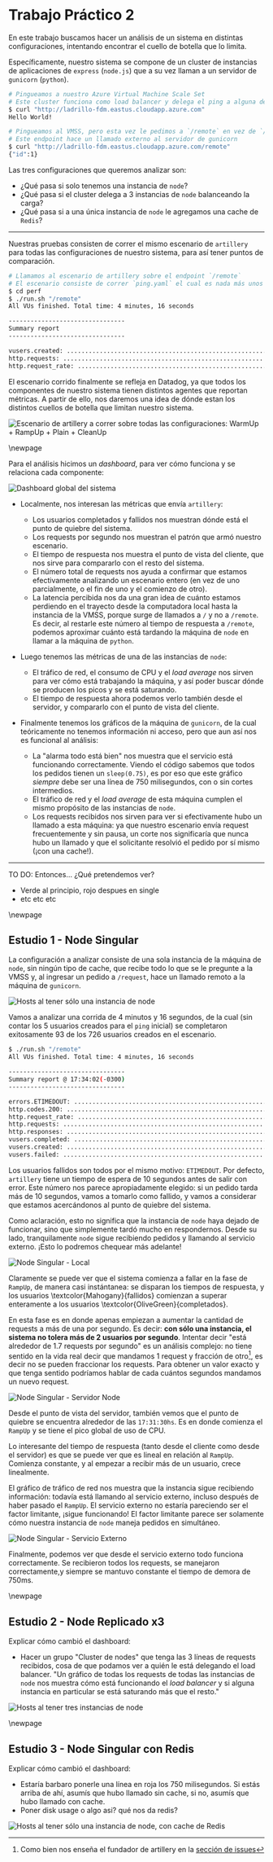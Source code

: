 # Trabajo Práctico 2

En este trabajo buscamos hacer un análisis de un sistema en distintas configuraciones, intentando encontrar el cuello de botella que lo limita.

Específicamente, nuestro sistema se compone de un cluster de instancias de aplicaciones de `express` (`node.js`) que a su vez llaman a un servidor de `gunicorn` (`python`).


```bash
# Pingueamos a nuestro Azure Virtual Machine Scale Set
# Este cluster funciona como load balancer y delega el ping a alguna de las instancias de node.js
$ curl "http://ladrillo-fdm.eastus.cloudapp.azure.com"
Hello World!

# Pingueamos al VMSS, pero esta vez le pedimos a `/remote` en vez de `/`
# Este endpoint hace un llamado externo al servidor de gunicorn
$ curl "http://ladrillo-fdm.eastus.cloudapp.azure.com/remote"
{"id":1}
```

Las tres configuraciones que queremos analizar son:

- ¿Qué pasa si solo tenemos una instancia de `node`?
- ¿Qué pasa si el cluster delega a 3 instancias de `node` balanceando la carga?
- ¿Qué pasa si a una única instancia de `node` le agregamos una cache de `Redis`?

---

Nuestras pruebas consisten de correr el mismo escenario de `artillery` para todas las configuraciones de nuestro sistema, para así tener puntos de comparación.

```bash
# Llamamos al escenario de artillery sobre el endpoint `/remote`
# El escenario consiste de correr `ping.yaml` el cual es nada más unos llamados a `/` para ver cuanta latencia estamos manejando actualmente, y luego correr `scenario.yaml` que contiene el flujo principal de WarmUp + RampUp + Plain + CleanUp
$ cd perf
$ ./run.sh "/remote"
All VUs finished. Total time: 4 minutes, 16 seconds

--------------------------------
Summary report
--------------------------------

vusers.created: ................................................................ 715
http.requests: ................................................................. 715
http.request_rate: ............................................................. 2/sec
```

El escenario corrido finalmente se refleja en Datadog, ya que todos los componentes de nuestro sistema tienen distintos agentes que reportan métricas. A partir de ello, nos daremos una idea de dónde estan los distintos cuellos de botella que limitan nuestro sistema.

![Escenario de artillery a correr sobre todas las configuraciones: `WarmUp` + `RampUp` + `Plain` + `CleanUp`](./img/general-scenario.png)

\newpage

Para el análisis hicimos un _dashboard_, para ver cómo funciona y se relaciona cada componente:

![Dashboard global del sistema](./img/general-dashboard.png)

- Localmente, nos interesan las métricas que envía `artillery`:
    - Los usuarios completados y fallidos nos muestran dónde está el punto de quiebre del sistema.
    - Los requests por segundo nos muestran el patrón que armó nuestro escenario.
    - El tiempo de respuesta nos muestra el punto de vista del cliente, que nos sirve para compararlo con el resto del sistema.
    - El número total de requests nos ayuda a confirmar que estamos efectivamente analizando un escenario entero (en vez de uno parcialmente, o el fin de uno y el comienzo de otro).
    - La latencia percibida nos da una gran idea de cuánto estamos perdiendo en el trayecto desde la computadora local hasta la instancia de la VMSS, porque surge de llamados a `/` y no a `/remote`. Es decir, al restarle este número al tiempo de respuesta a `/remote`, podemos aproximar cuánto está tardando la máquina de `node` en llamar a la máquina de `python`.

- Luego tenemos las métricas de una de las instancias de `node`:
    - El tráfico de red, el consumo de CPU y el _load average_ nos sirven para ver cómo está trabajando la máquina, y así poder buscar dónde se producen los picos y se está saturando.
    - El tiempo de respuesta ahora podemos verlo también desde el servidor, y compararlo con el punto de vista del cliente.

- Finalmente tenemos los gráficos de la máquina de `gunicorn`, de la cual teóricamente no tenemos información ni acceso, pero que aun así nos es funcional al análisis:
    - La "alarma todo está bien" nos muestra que el servicio está funcionando correctamente. Viendo el código sabemos que todos los pedidos tienen un `sleep(0.75)`, es por eso que este gráfico _siempre_ debe ser una línea de 750 milisegundos, con o sin cortes intermedios.
    - El tráfico de red y el _load average_ de esta máquina cumplen el mismo propósito de las instancias de `node`.
    - Los requests recibidos nos sirven para ver si efectivamente hubo un llamado a esta máquina: ya que nuestro escenario envía request frecuentemente y sin pausa, un corte nos significaría que nunca hubo un llamado y que el solicitante resolvió el pedido por sí mismo (¡con una cache!).

---

TO DO: Entonces... ¿Qué pretendemos ver?

- Verde al principio, rojo despues en single
- etc etc etc

\newpage

## Estudio 1 - Node Singular

La configuración a analizar consiste de una sola instancia de la máquina de `node`, sin ningún tipo de cache, que recibe todo lo que se le pregunte a la VMSS y, al ingresar un pedido a `/request`, hace un llamado remoto a la máquina de `gunicorn`.

![Hosts al tener sólo una instancia de node](./img/1node-hosts.png)

Vamos a analizar una corrida de 4 minutos y 16 segundos, de la cual (sin contar los 5 usuarios creados para el `ping` inicial) se completaron exitosamente 93 de los 726 usuarios creados en el escenario.

```bash
$ ./run.sh "/remote"
All VUs finished. Total time: 4 minutes, 16 seconds

--------------------------------
Summary report @ 17:34:02(-0300)
--------------------------------

errors.ETIMEDOUT: .............................................................. 633
http.codes.200: ................................................................ 93
http.request_rate: ............................................................. 3/sec
http.requests: ................................................................. 726
http.responses: ................................................................ 93
vusers.completed: .............................................................. 93
vusers.created: ................................................................ 726
vusers.failed: ................................................................. 633
```

Los usuarios fallidos son todos por el mismo motivo: `ETIMEDOUT`. Por defecto, `artillery` tiene un tiempo de espera de 10 segundos antes de salir con error. Este número nos parece apropiadamente elegido: si un pedido tarda más de 10 segundos, vamos a tomarlo como fallido, y vamos a considerar que estamos acercándonos al punto de quiebre del sistema.

Como aclaración, esto no significa que la instancia de `node` haya dejado de funcionar, sino que simplemente tardó mucho en respondernos. Desde su lado, tranquilamente `node` sigue recibiendo pedidos y llamando al servicio externo. ¡Esto lo podremos chequear más adelante!

![Node Singular - Local](img/1node-artillery.png)

Claramente se puede ver que el sistema comienza a fallar en la fase de `RampUp`, de manera casi instántanea: se disparan los tiempos de respuesta, y los usuarios \textcolor{Mahogany}{fallidos} comienzan a superar enteramente a los usuarios \textcolor{OliveGreen}{completados}.

En esta fase es en donde apenas empiezan a aumentar la cantidad de requests a más de una por segundo. Es decir: **con sólo una instancia, el sistema no tolera más de 2 usuarios por segundo**. Intentar decir "está alrededor de 1.7 requests por segundo" es un análisis complejo: no tiene sentido en la vida real decir que mandamos 1 request y fracción de otro[^1], es decir no se pueden fraccionar los requests. Para obtener un valor exacto y que tenga sentido podríamos hablar de cada cuántos segundos mandamos un nuevo request.

[^1]: Como bien nos enseña el fundador de artillery en la [sección de issues](https://github.com/artilleryio/artillery/issues/279#issuecomment-289203535)

![Node Singular - Servidor Node](img/1node-node.png)

Desde el punto de vista del servidor, también vemos que el punto de quiebre se encuentra alrededor de las `17:31:30hs`. Es en donde comienza el `RampUp` y se tiene el pico global de uso de CPU.

Lo interesante del tiempo de respuesta (tanto desde el cliente como desde el servidor) es que se puede ver que es lineal en relación al `RampUp`. Comienza constante, y al empezar a recibir más de un usuario, crece linealmente.

El gráfico de tráfico de red nos muestra que la instancia sigue recibiendo información: todavía está llamando al servicio externo, incluso después de haber pasado el `RampUp`. El servicio externo no estaría pareciendo ser el factor limitante, ¡sigue funcionando! El factor limitante parece ser solamente cómo nuestra instancia de `node` maneja pedidos en simultáneo.

![Node Singular - Servicio Externo](img/1node-python.png)

Finalmente, podemos ver que desde el servicio externo todo funciona correctamente. Se recibieron todos los requests, se manejaron correctamente,y siempre se mantuvo constante el tiempo de demora de 750ms.

\newpage

## Estudio 2 - Node Replicado x3

Explicar cómo cambió el dashboard:
- Hacer un grupo "Cluster de nodes" que tenga las 3 líneas de requests recibidos, cosa de que podamos ver a quién le está delegando el load balancer. "Un gráfico de todas los requests de todas las instancias de `node` nos muestra cómo está funcionando el _load balancer_ y si alguna instancia en particular se está saturando más que el resto."


![Hosts al tener tres instancias de node](./img/3node-hosts.png)

\newpage

## Estudio 3 - Node Singular con Redis

Explicar cómo cambió el dashboard:
- Estaría barbaro ponerle una línea en roja los 750 milisegundos. Si estás arriba de ahí, asumís que hubo llamado sin cache, si no, asumís que hubo llamado con cache.
- Poner disk usage o algo asi? qué nos da redis?

![Hosts al tener sólo una instancia de node, con cache de Redis](./img/1nodecached-hosts.png)
